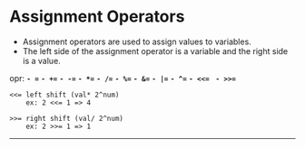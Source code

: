 # Assignment Operators
- Assignment operators are used to assign values to variables.
- The left side of the assignment operator is a variable and the right side is a value.

opr: 
    **`- =`**
    **`- +=`**
    **`- -=`**
    **`- *=`**
    **`- /=`**
    **`- %=`**
    **`- &=`**
    **`- |=`**
    **`- ^=`**
    **`- <<= `**
    **`- >>=`**

    
    
```
<<= left shift (val* 2^num)
    ex: 2 <<= 1 => 4

>>= right shift (val/ 2^num)
    ex: 2 >>= 1 => 1
```
---
